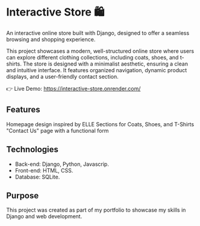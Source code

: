 # Interactive Store 🛍️
An interactive online store built with Django, designed to offer a seamless browsing and shopping experience.

This project showcases a modern, well-structured online store where users can explore different clothing collections, including coats, shoes, and t-shirts. The store is designed with a minimalist aesthetic, ensuring a clean and intuitive interface.
It features organized navigation, dynamic product displays, and a user-friendly contact section.

👉 Live Demo: https://interactive-store.onrender.com/

##  Features
Homepage design inspired by ELLE
Sections for Coats, Shoes, and T-Shirts
"Contact Us" page with a functional form 

##  Technologies
- Back-end: Django, Python, Javascrip.
- Front-end: HTML, CSS.
- Database: SQLite.

##  Purpose
This project was created as part of my portfolio to showcase my skills in Django and web development.
